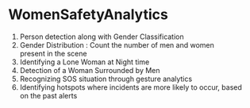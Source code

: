 # WomenSafetyAnalytics
1. Person detection along with Gender Classification
2. Gender Distribution : Count the number of men and women present in the scene
3. Identifying a Lone Woman at Night time
4. Detection of a Woman Surrounded by Men
5. Recognizing SOS situation through gesture analytics
6. Identifying hotspots where incidents are more likely to occur, based on the past alerts
